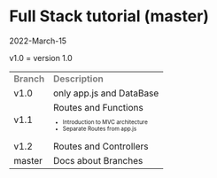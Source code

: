 # Full Stack tutorial (master)
2022-March-15

v1.0 = version 1.0 

<table>
    <tr style="font-weight: bold; color: gray">
        <td>Branch</td>
        <td>Description</td>
    </tr>
    <tr>
        <td>v1.0</td>
        <td>only app.js and DataBase</td>
    </tr>
    <tr>
        <td>v1.1</td>
        <td>
            Routes and Functions
            <ul style="font-size: 10px">
                <li>Introduction to MVC architecture</li> 
                <li>Separate Routes from app.js</li> 
            </ul>
        </td>
    </tr>
    <tr>
        <td>v1.2</td>
        <td>Routes and Controllers</td>
    </tr>
    <tr>
        <td>master</td>
        <td>Docs about Branches</td>
    </tr>
</table>
